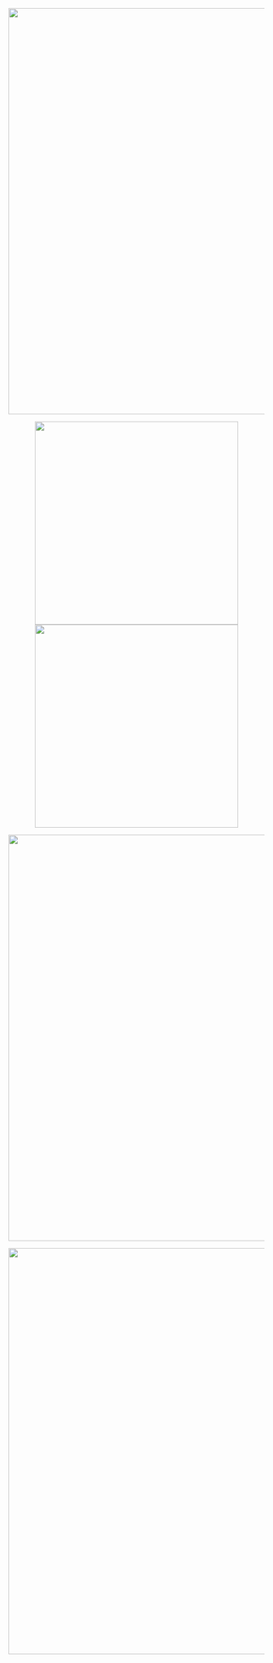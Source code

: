 <p align="center">
    <img width="800" src="https://readme-typing-svg.demolab.com?font=LXGW+WenKai+TC&size=22&pause=1000&center=true&vCenter=true&random=false&width=600&lines=Welcome+to+my+GitHub+profile+page!;Welcome To My Github Page!" />
</p>
<p align="center">
    <img width="400" src="https://github-readme-stats.vercel.app/api?username=sindresorhus&theme=transparent&show_icons=true&hide_border=true&show=reviews,discussions_started&hide_title=true&hide=contribs&number_format=long&count_private=true" />
    <!-- https://github.com/DenverCoder1/github-readme-streak-stats -->
    <img width="400" src="https://streak-stats.demolab.com?user=sindresorhus&theme=transparent&hide_border=true" />
</p>
<p align="center">
    <img width="800" src="https://github-readme-activity-graph.vercel.app/graph?username=sindresorhus&theme=github-compact&hide_border=true&area=true&custom_title=Contribution%20Graph" />
</p>
<p align="center">
    <img width="800" src="https://go-skill-icons.vercel.app/api/icons?i=windows,kali,py,c,cs,cpp,java,lua,nodejs,html,css,react,latex,matlab,neovim,vscode&titles=true">
</p>
